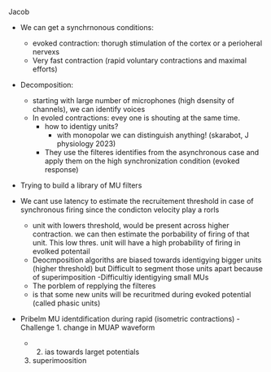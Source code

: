 




Jacob
- We can get a synchrnonous conditions:
    - evoked contraction: thorugh stimulation of the cortex or a perioheral nervexs
    - Very fast contraction (rapid voluntary contractions and maximal efforts)

- Decomposition:
    - starting with large number of microphones (high dsensity of channels), we can identify voices
    - In evoled contractions: evey one is shouting at the same time.
        - how to identigy units?
            - with monopolar we can distinguish anything! (skarabot, J physiology 2023)
        - They use the filteres identifies from the asynchronous case and apply them on the high synchronization condition (evoked response)
- Trying to build a library of MU filters
- We cant use latency to estimate the recruitement threshold in case of synchronous firing since the condicton velocity play a rorls
    - unit with lowers threshold, would be present across higher contraction. we can then estimate the porbability of firing of that unit. This low thres. unit will have a high probability of firing in evolked potentail
    - Deocmposition algoriths are biased towards identigying bigger units (higher threshold) but Difficult to segment those units apart because of superimposition
    -Difficultiy identigying small MUs
    - The porblem of repplying the filteres 
    - is that some new units will be recuritmed during evoked potential (called phasic units)

- Pribelm MU identdification during rapid (isometric contractions)
    -Challenge 1. change in MUAP waveform
    - 2. ias towards larget potentials
    3. superimoosition

